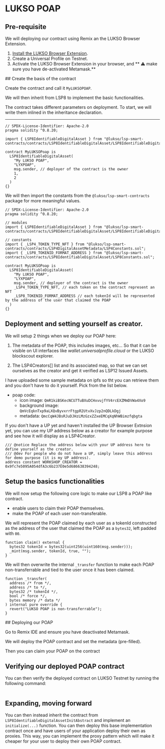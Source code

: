 # LUKSO POAP

## Pre-requisite

We will deploying our contract using Remix an the LUKSO Browser Extension.

1. [Install the LUKSO Browser Extension](https://docs.lukso.tech/install-up-browser-extension/).
2. Create a Universal Profile on Testnet.
3. Activate the LUKSO Browser Extension in your browser, and ** :warning: make sure you have de-activated Metamask.**

## Create the basis of the contract

Create the contract and call it `MyLUKSOPOAP`.

We will then inherit from LSP8 to implement the basic functionalities.

The contract takes different parameters on deployment. To start, we will write them inlined in the inheritance declaration.

---

```solidity
// SPDX-License-Identifier: Apache-2.0
pragma solidity ^0.8.20;

import { LSP8IdentifiableDigitalAsset } from "@lukso/lsp-smart-contracts/contracts/LSP8IdentifiableDigitalAsset/LSP8IdentifiableDigitalAsset.sol";

contract MyLUKSOPoap is
  LSP8IdentifiableDigitalAsset(
    "My LUKSO POAP",
    "LYXPOAP",
    msg.sender, // deployer of the contract is the owner
    1,
    2
  )
{}
```

We will then import the constants from the `@lukso/lsp-smart-contracts` package for more meaningful values.

```solidity
// SPDX-License-Identifier: Apache-2.0
pragma solidity ^0.8.20;

// modules
import { LSP8IdentifiableDigitalAsset } from "@lukso/lsp-smart-contracts/contracts/LSP8IdentifiableDigitalAsset/LSP8IdentifiableDigitalAsset.sol";

// constants
import { _LSP4_TOKEN_TYPE_NFT } from "@lukso/lsp-smart-contracts/contracts/LSP4DigitalAssetMetadata/LSP4Constants.sol";
import { _LSP8_TOKENID_FORMAT_ADDRESS } from "@lukso/lsp-smart-contracts/contracts/LSP8IdentifiableDigitalAsset/LSP8Constants.sol";

contract MyLUKSOPoap is
  LSP8IdentifiableDigitalAsset(
    "My LUKSO POAP",
    "LYXPOAP",
    msg.sender, // deployer of the contract is the owner
    _LSP4_TOKEN_TYPE_NFT, // each token on the contract represent an NFT
    _LSP8_TOKENID_FORMAT_ADDRESS // each tokenId will be represented by the address of the user that claimed the POAP
  )
{}
```

## Deployment and setting yourself as creator.

We will setup 2 things when we deploy our POAP here:

1. The metadata of the POAP, this includes images, etc... So that it can be visible on UI interfaces like _wallet.universalprofile.cloud_ or the LUKSO blockscout explorer.

2. The LSP4Creators[] list and its associated map, so that we can set ourselves as the creator and get it verified as LSP12 Issued Assets.

I have uploaded some sample metadata on ipfs so tht you can retrieve them and you don't have to do it yourself. Pick from the list below.

- poap code:
  - icon image: `QmR1kiBSKecNCU7TuBXuDCHxvujfYV4rcEXZMmDVWa4Xo9`
  - background image: `QmVcEqknTxp9aLXQvByvxrrFtgpR2UtvXvJzp2nQDLkDgj`
  - metadata: `QmcCqW4JBsRJuDJHzLMzGzxZZxeEMCqXqNhWBimzfqbgta`

If you don't have a UP yet and haven't installed the UP Browser Extnsion yet, you can use my UP address below as a creator for example purpose and see how it will display as a LSP4Creator.

```solidity
/// @notice Replace the address below with your UP address here to define yourself as the creator.
/// @dev For people who do not have a UP, simply leave this address for demo purpose (it is my UP address).
address constant WORKSHOP_CREATOR = 0x9fc7e5095A054dfA3c6b237E0e5d686638394248;
```

## Setup the basics functionalities

We will now setup the following core logic to make our LSP8 a POAP like contract.

- enable users to claim their POAP themselves.
- make the POAP of each user non-transferable.

We will represent the POAP claimed by each user as a tokenId constructed as the address of the user that claimed the POAP as a `bytes32`, left padded with `00`.

```solidity
function claim() external {
  bytes32 tokenId = bytes32(uint256(uint160(msg.sender)));
  _mint(msg.sender, tokenId, true, "");
}
```

We will then overwrite the internal `_transfer` function to make each POAP non-transferrable and tied to the user once it has been claimed.

```solidity
function _transfer(
  address /* from */,
  address /* to */,
  bytes32 /* tokenId */,
  bool /* force */,
  bytes memory /* data */
) internal pure override {
  revert("LUKSO POAP is non-transferrable");
}
```

## Deploying our POAP

Go to Remix IDE and ensure you have deactivated Metamask.

We will deploy the POAP contract and set the metadata (pre-filled).

Then you can claim your POAP on the contract

## Verifying our deployed POAP contract

You can then verify the deployed contract on LUKSO Testnet by running the following command:

```bash

```

## Expanding, moving forward

You can then instead inherit the contract from `LSP8IdentifiableDigitalAssetInitAbstract` and implement an `initialize(...)` function. You can then deploy this base implementation contract once and have users of your application deploy their own as proxies. This way, you can implement the proxy pattern which will make it cheaper for your user to deploy their own POAP contract.
